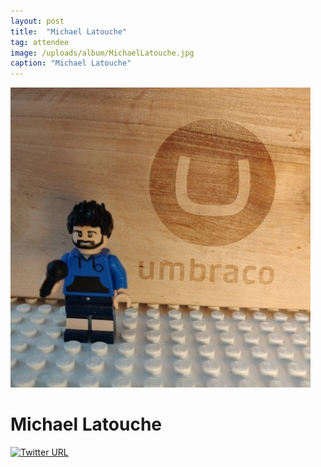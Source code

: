 ```yaml
---
layout: post
title:  "Michael Latouche"
tag: attendee
image: /uploads/album/MichaelLatouche.jpg
caption: "Michael Latouche"
---
```


![](/uploads/album/MichaelLatouche.jpg)
# Michael Latouche

[![Twitter URL](https://img.shields.io/twitter/url/https/twitter.com/michaellatouche.svg?style=social&label=Follow%20%40michaellatouche)](https://twitter.com/michaellatouche)
